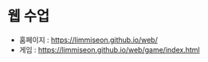 # 웹 수업
- 홈페이지 : https://limmiseon.github.io/web/
- 게임 : https://limmiseon.github.io/web/game/index.html
